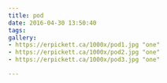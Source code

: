 ```yaml
---
title: pod
date: 2016-04-30 13:50:40
tags:
gallery:
- https://erpickett.ca/1000x/pod1.jpg "one"
- https://erpickett.ca/1000x/pod2.jpg "one"
- https://erpickett.ca/1000x/pod3.jpg "one"

---
```

